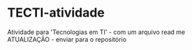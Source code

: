 # TECTI-atividade
Atividade para 'Tecnologias em TI' - com um arquivo read me
ATUALIZAÇÃO - enviar para o repositório

